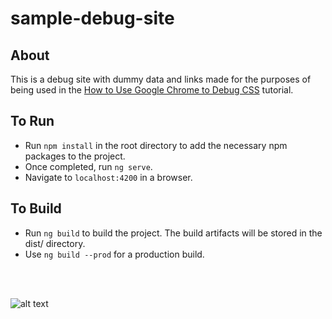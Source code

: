 # sample-debug-site

## About 

This is a debug site with dummy data and links made for the purposes of being used in the [How to Use Google Chrome to Debug CSS](https://www.makeuseof.com/css-debug-in-browser-google-chrome/) tutorial.

## To Run

* Run `npm install` in the root directory to add the necessary npm packages to the project.
* Once completed, run `ng serve`.
* Navigate to `localhost:4200` in a browser.

## To Build

* Run `ng build` to build the project. The build artifacts will be stored in the dist/ directory. 
* Use `ng build --prod` for a production build.

<br>
<br>

![alt text](src/assets/images/readme-image.PNG)
